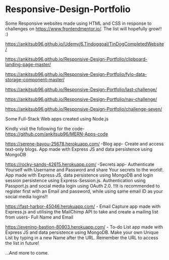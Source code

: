 # Responsive-Design-Portfolio

Some Responsive websites made using HTML and CSS in response to challenges on https://www.frontendmentor.io/. The list will hopefully grow!! :)

https://ankitsub96.github.io/Udemy/6.Tindoggoal/TinDogCompletedWebsite/

https://ankitsub96.github.io/Responsive-Design-Portfolio/clipboard-landing-page-master/

https://ankitsub96.github.io/Responsive-Design-Portfolio/fylo-data-storage-component-master/

https://ankitsub96.github.io/Responsive-Design-Portfolio/last-challenge/

https://ankitsub96.github.io/Responsive-Design-Portfolio/nav-challenge/

https://ankitsub96.github.io/Responsive-Design-Portfolio/challenge-seven/

Some Full-Stack Web apps created using Node.js

Kindly visit the following for the code- https://github.com/ankitsub96/MERN-Apps-code


https://serene-bayou-25678.herokuapp.com/   -Blog app- Create and access text-only blogs. App made with Express JS and data persistence using MongoDB

https://rocky-sands-42615.herokuapp.com/   -Secrets app- Authenticate Yourself with Username and Password and share Your secrets to the world!. App made with Express JS, data persistence using MongoDB and login session persistence using Express-Session.js. Authentication using Passport.js and social media login using OAuth 2.0.
!!It is recommended to register first with an Email and password, while using same email ID as your social media logins!!

https://fast-harbor-45046.herokuapp.com/  - Email Capture app made with Express.js and utilising the MailChimp API to take and create a mailing list from users- Full Name and Email

https://evening-bastion-80903.herokuapp.com/  - To-do List app made with Express JS and data persistence using MongoDB. Make your own Unique List by typing in a new Name after the URL. Remember the URL to access the list in future!


...And more to come.

